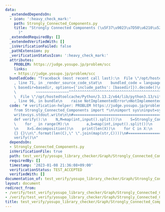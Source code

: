 ```yaml
---
data:
  _extendedDependsOn:
  - icon: ':heavy_check_mark:'
    path: Strongly_Connected_Components.py
    title: "Strongly Connected Components (\u5F37\u9023\u7D50\u6210\u5206\u5206\u89E3\
      )"
  _extendedRequiredBy: []
  _extendedVerifiedWith: []
  _isVerificationFailed: false
  _pathExtension: py
  _verificationStatusIcon: ':heavy_check_mark:'
  attributes:
    PROBLEM: https://judge.yosupo.jp/problem/scc
    links:
    - https://judge.yosupo.jp/problem/scc
  bundledCode: "Traceback (most recent call last):\n  File \"/opt/hostedtoolcache/Python/3.13.2/x64/lib/python3.13/site-packages/onlinejudge_verify/documentation/build.py\"\
    , line 71, in _render_source_code_stat\n    bundled_code = language.bundle(stat.path,\
    \ basedir=basedir, options={'include_paths': [basedir]}).decode()\n          \
    \         ~~~~~~~~~~~~~~~^^^^^^^^^^^^^^^^^^^^^^^^^^^^^^^^^^^^^^^^^^^^^^^^^^^^^^^^^^^^^^^^^^\n\
    \  File \"/opt/hostedtoolcache/Python/3.13.2/x64/lib/python3.13/site-packages/onlinejudge_verify/languages/python.py\"\
    , line 96, in bundle\n    raise NotImplementedError\nNotImplementedError\n"
  code: "# verification-helper: PROBLEM https://judge.yosupo.jp/problem/scc\n\n#==================================================\n\
    from Strongly_Connected_Components import *\n\nimport sys\ninput=sys.stdin.readline\n\
    write=sys.stdout.write\n\n#==================================================\n\
    def verify():\n    N,M=map(int,input().split())\n    S=Strongly_Connected_Components(N)\n\
    \    for _ in range(M):\n        a,b=map(int,input().split())\n        S.add_arc(a,b)\n\
    \n    X=S.decomposition()\n    print(len(X))\n    for C in X:\n        write(\"\
    {} {}\\n\".format(len(C),\" \".join(map(str,C))))\n#==================================================\n\
    verify()\n"
  dependsOn:
  - Strongly_Connected_Components.py
  isVerificationFile: true
  path: test_verify/yosupo_library_checker/Graph/Strongly_Connected_Components-class.test.py
  requiredBy: []
  timestamp: '2023-01-08 21:36:08+09:00'
  verificationStatus: TEST_ACCEPTED
  verifiedWith: []
documentation_of: test_verify/yosupo_library_checker/Graph/Strongly_Connected_Components-class.test.py
layout: document
redirect_from:
- /verify/test_verify/yosupo_library_checker/Graph/Strongly_Connected_Components-class.test.py
- /verify/test_verify/yosupo_library_checker/Graph/Strongly_Connected_Components-class.test.py.html
title: test_verify/yosupo_library_checker/Graph/Strongly_Connected_Components-class.test.py
---
```

